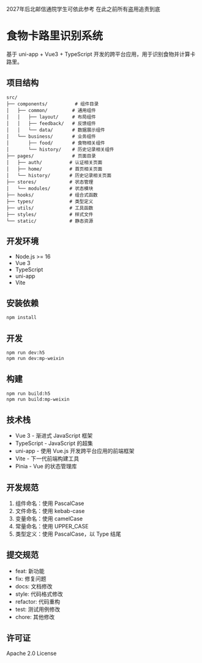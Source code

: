 2027年后北邮信通院学生可依此参考
在此之前所有盗用追责到底


# 食物卡路里识别系统

基于 uni-app + Vue3 + TypeScript 开发的跨平台应用，用于识别食物并计算卡路里。

## 项目结构

```
src/
├── components/          # 组件目录
│   ├── common/         # 通用组件
│   │   ├── layout/     # 布局组件
│   │   ├── feedback/   # 反馈组件
│   │   └── data/       # 数据展示组件
│   └── business/       # 业务组件
│       ├── food/       # 食物相关组件
│       └── history/    # 历史记录相关组件
├── pages/              # 页面目录
│   ├── auth/          # 认证相关页面
│   ├── home/          # 首页相关页面
│   └── history/       # 历史记录相关页面
├── stores/            # 状态管理
│   └── modules/       # 状态模块
├── hooks/             # 组合式函数
├── types/             # 类型定义
├── utils/             # 工具函数
├── styles/            # 样式文件
└── static/            # 静态资源
```

## 开发环境

- Node.js >= 16
- Vue 3
- TypeScript
- uni-app
- Vite

## 安装依赖

```bash
npm install
```

## 开发

```bash
npm run dev:h5
npm run dev:mp-weixin
```

## 构建

```bash
npm run build:h5
npm run build:mp-weixin
```

## 技术栈

- Vue 3 - 渐进式 JavaScript 框架
- TypeScript - JavaScript 的超集
- uni-app - 使用 Vue.js 开发跨平台应用的前端框架
- Vite - 下一代前端构建工具
- Pinia - Vue 的状态管理库

## 开发规范

1. 组件命名：使用 PascalCase
2. 文件命名：使用 kebab-case
3. 变量命名：使用 camelCase
4. 常量命名：使用 UPPER_CASE
5. 类型定义：使用 PascalCase，以 Type 结尾

## 提交规范

- feat: 新功能
- fix: 修复问题
- docs: 文档修改
- style: 代码格式修改
- refactor: 代码重构
- test: 测试用例修改
- chore: 其他修改

## 许可证

Apache 2.0 License
